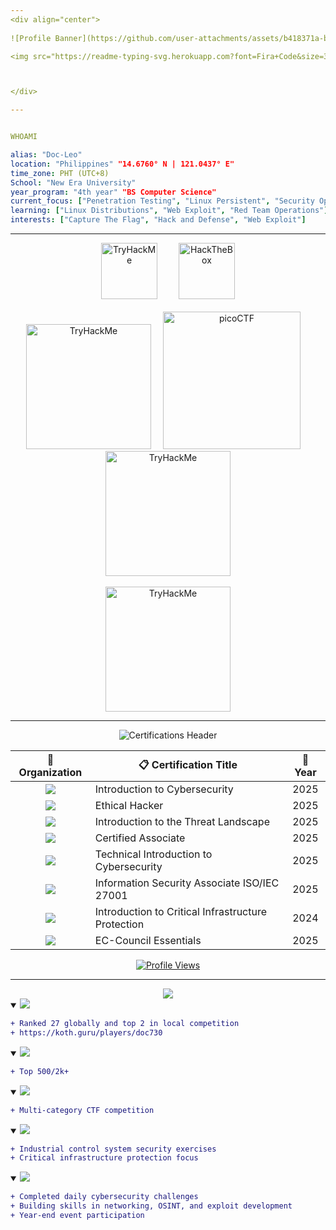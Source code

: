 ```yaml
---
<div align="center">
  
![Profile Banner](https://github.com/user-attachments/assets/b418371a-b2ea-4fe5-ab44-7d34bbba5aa7)

<img src="https://readme-typing-svg.herokuapp.com?font=Fira+Code&size=30&duration=3000&pause=1500&color=Ff0000&center=true&vCenter=true&width=435&lines=Red+Team+Operator;Script+Kiddie;Cybersecurity+Enthusiast;CTF+Player" alt="Typing SVG" />



</div>

---
```




```yaml

WHOAMI

alias: "Doc-Leo"
location: "Philippines" "14.6760° N | 121.0437° E"
time_zone: PHT (UTC+8)
School: "New Era University"
year_program: "4th year" "BS Computer Science"
current_focus: ["Penetration Testing", "Linux Persistent", "Security Operations"]
learning: ["Linux Distributions", "Web Exploit", "Red Team Operations"]
interests: ["Capture The Flag", "Hack and Defense", "Web Exploit"]

```

---



<div align="center">

<div align="center">
  <img src="https://external-content.duckduckgo.com/iu/?u=https%3A%2F%2Ftse4.mm.bing.net%2Fth%2Fid%2FOIP.uTVS7dsJq0IWHgkl5LiyrwAAAA%3Fpid%3DApi&f=1&ipt=f8e815651736bda565c6317e7326863130d80792c544cc120650be8e8e2e4908&ipo=images" width="90px" alt="TryHackMe" style="margin: 0 15px;"/>
  
  <img src="https://external-content.duckduckgo.com/iu/?u=https%3A%2F%2Ftse2.mm.bing.net%2Fth%2Fid%2FOIP.R8l3y2qxFpZq-jH2g7UakAAAAA%3Fpid%3DApi&f=1&ipt=f47a3275555f2644f511665f9cffc6e81375833c62d14e371e78280d3bc1a5d1&ipo=images" width="90px" alt="HackTheBox" style="margin: 0 15px;"/>

  
</div>
<br>
<div align="center">
  <img src="https://external-content.duckduckgo.com/iu/?u=https%3A%2F%2Ftse4.mm.bing.net%2Fth%2Fid%2FOIP.JqaHdOP9EIawkH-ZrCx0zQHaCS%3Fr%3D0%26pid%3DApi&f=1&ipt=4de95863428e11bd966930ad4aea9ab7f0136beb7bc3f028a0dc42229c0e5329&ipo=images" width="200px" alt="TryHackMe"/>
    <img src="https://play.picoctf.org/static/media/picoctf-logo-horizontal-white.17fdf0dcdef08dc3396a195b95e3bc29.svg" width="220px" alt="picoCTF" style="margin: 0 15px;"/>
    <img src="https://external-content.duckduckgo.com/iu/?u=https%3A%2F%2Ftse3.mm.bing.net%2Fth%2Fid%2FOIP.bIiM-X8wbRxVKJY9pWRmbQHaB4%3Fr%3D0%26pid%3DApi&f=1&ipt=aa797ac1f45c5b2b791cbe6f9f13842a0966af3a0b26bcf2332da56229e6707b&ipo=images" width="200px" alt="TryHackMe"/>

</div>
<br>
<div>
   <img src="https://external-content.duckduckgo.com/iu/?u=https%3A%2F%2Ftse2.mm.bing.net%2Fth%2Fid%2FOIP.0Ye4v5yLYaNfgCc5eHmOyQAAAA%3Fpid%3DApi&f=1&ipt=24759a5f51e791da5c3ecedc8af7722e2db9c3315f40af898fb23fed65c6cd0b&ipo=images" width="200px" alt="TryHackMe"/>
</div>

---



<div align="center">

![Certifications Header](https://github.com/user-attachments/assets/2a2a6a7d-af65-4869-83b8-3f4d5aac3db5)

<table>
  <thead>
    <tr>
      <th align="center">🏢 Organization</th>
      <th align="center">📋 Certification Title</th>
      <th align="center">📅 Year</th>
       </tr>
  </thead>
  <tbody>
    <tr>
      <td align="center"><img src="https://img.shields.io/badge/CISCO-1BA0D7?style=for-the-badge&logo=cisco&logoColor=white"/></td>
      <td>Introduction to Cybersecurity</td>
      <td align="center">2025</td>
    </tr>
    <tr>
      <td align="center"><img src="https://img.shields.io/badge/CISCO-1BA0D7?style=for-the-badge&logo=cisco&logoColor=white"/></td>
      <td>Ethical Hacker</td>
      <td align="center">2025</td>
    </tr>
    <tr>
      <td align="center"><img src="https://img.shields.io/badge/FORTINET-EE3124?style=for-the-badge&logo=fortinet&logoColor=white"/></td>
      <td>Introduction to the Threat Landscape</td>
      <td align="center">2025</td>
    </tr>
    <tr>
      <td align="center"><img src="https://img.shields.io/badge/FORTINET-EE3124?style=for-the-badge&logo=fortinet&logoColor=white"/></td>
      <td>Certified Associate</td>
      <td align="center">2025</td>
    </tr>
    <tr>
      <td align="center"><img src="https://img.shields.io/badge/FORTINET-EE3124?style=for-the-badge&logo=fortinet&logoColor=white"/></td>
      <td>Technical Introduction to Cybersecurity</td>
      <td align="center">2025</td>
    </tr>
    <tr>
      <td align="center"><img src="https://img.shields.io/badge/SKILL_FRONT-4285F4?style=for-the-badge&logo=google&logoColor=white"/></td>
      <td>Information Security Associate ISO/IEC 27001</td>
      <td align="center">2025</td>
    </tr>
    <tr>
      <td align="center"><img src="https://img.shields.io/badge/OPSWAT-FF6B35?style=for-the-badge&logo=security&logoColor=white"/></td>
      <td>Introduction to Critical Infrastructure Protection</td>
      <td align="center">2024</td>
    </tr>
    <tr>
      <td align="center"><img src="https://img.shields.io/badge/EC_COUNCIL-B31B1B?style=for-the-badge&logo=eccouncil&logoColor=white"/></td>
      <td>EC-Council Essentials</td>
      <td align="center">2025</td>
    </tr>
  </tbody>
</table>

[![Profile Views](https://komarev.com/ghpvc/?username=Doc-Leo&color=Ff0000&style=flat)](https://github.com/Doc-Leo)
</div>

---





</div>

<div align="center">
  

  <tr>
    <td>
      <img src="https://img.shields.io/badge/EXPERIENCE-FF0000?style=for-the-badge&labelColor=000000&color=FF0000"/>
    </td>
  </tr>

</div>

<div align="left">

<details open>
<summary>
  <img src="https://img.shields.io/badge/TRYHACKME_KING_OF_THE_HILL-2025-FF0000?style=for-the-badge&logo=tryhackme&logoColor=white&labelColor=000000"/>
</summary>

```diff
+ Ranked 27 globally and top 2 in local competition
+ https://koth.guru/players/doc730
```


</details>

<details open>
<summary>
  <img src="https://img.shields.io/badge/DEFCON_31_|_METACTF-2025_(ONLINE)-FF0000?style=for-the-badge&logo=defcon&logoColor=white&labelColor=000000"/>
</summary>

```diff
+ Top 500/2k+
```


</details>

<details open>
<summary>
  <img src="https://img.shields.io/badge/IDEKCTF-2025_(ONLINE)-FF0000?style=for-the-badge&logo=security&logoColor=white&labelColor=000000"/>
</summary>

```diff
+ Multi-category CTF competition
```


</details>

<details open>
<summary>
  <img src="https://img.shields.io/badge/THM_INDUSTRIAL_INTRUSION-2025_(ONLINE)-FF0000?style=for-the-badge&logo=tryhackme&logoColor=white&labelColor=000000"/>
</summary>

```diff
+ Industrial control system security exercises
+ Critical infrastructure protection focus
```


</details>

<details open>
<summary>
  <img src="https://img.shields.io/badge/ADVENT_OF_CYBER_24--DAYS_HACKING_CHALLENGE-2024-FF0000?style=for-the-badge&logo=christmas&logoColor=white&labelColor=000000"/>
</summary>

```diff
+ Completed daily cybersecurity challenges
+ Building skills in networking, OSINT, and exploit development
+ Year-end event participation
```





